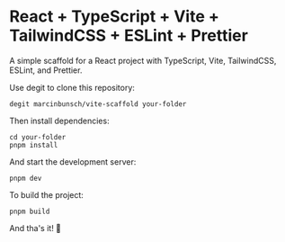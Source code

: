 # React + TypeScript + Vite + TailwindCSS + ESLint + Prettier

A simple scaffold for a React project with TypeScript, Vite, TailwindCSS, ESLint, and Prettier.

Use degit to clone this repository:

```
degit marcinbunsch/vite-scaffold your-folder
```

Then install dependencies:

```
cd your-folder
pnpm install
```

And start the development server:

```
pnpm dev
```

To build the project:

```
pnpm build
```

And tha's it! 🚀
